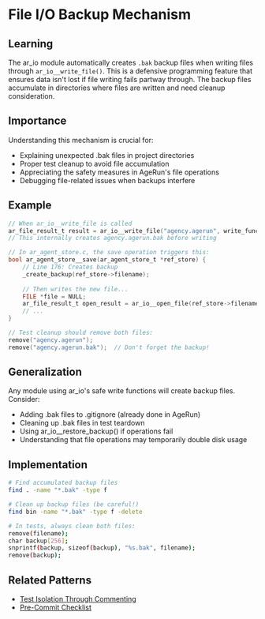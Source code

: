 # File I/O Backup Mechanism

## Learning
The ar_io module automatically creates `.bak` backup files when writing files through `ar_io__write_file()`. This is a defensive programming feature that ensures data isn't lost if file writing fails partway through. The backup files accumulate in directories where files are written and need cleanup consideration.

## Importance
Understanding this mechanism is crucial for:
- Explaining unexpected .bak files in project directories
- Proper test cleanup to avoid file accumulation
- Appreciating the safety measures in AgeRun's file operations
- Debugging file-related issues when backups interfere

## Example
```c
// When ar_io__write_file is called
ar_file_result_t result = ar_io__write_file("agency.agerun", write_func, context);
// This internally creates agency.agerun.bak before writing

// In ar_agent_store.c, the save operation triggers this:
bool ar_agent_store__save(ar_agent_store_t *ref_store) {
    // Line 176: Creates backup
    _create_backup(ref_store->filename);
    
    // Then writes the new file...
    FILE *file = NULL;
    ar_file_result_t open_result = ar_io__open_file(ref_store->filename, "w", &file);
    // ...
}

// Test cleanup should remove both files:
remove("agency.agerun");
remove("agency.agerun.bak");  // Don't forget the backup!
```

## Generalization
Any module using ar_io's safe write functions will create backup files. Consider:
- Adding .bak files to .gitignore (already done in AgeRun)
- Cleaning up .bak files in test teardown
- Using ar_io__restore_backup() if operations fail
- Understanding that file operations may temporarily double disk usage

## Implementation
```bash
# Find accumulated backup files
find . -name "*.bak" -type f

# Clean up backup files (be careful!)
find bin -name "*.bak" -type f -delete

# In tests, always clean both files:
remove(filename);
char backup[256];
snprintf(backup, sizeof(backup), "%s.bak", filename);
remove(backup);
```

## Related Patterns
- [Test Isolation Through Commenting](test-isolation-through-commenting.md)
- [Pre-Commit Checklist](pre-commit-checklist-detailed.md)